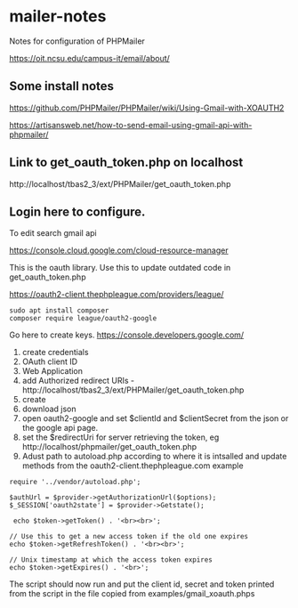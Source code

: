 # mailer-notes
Notes for configuration of PHPMailer


https://oit.ncsu.edu/campus-it/email/about/

## Some install notes

https://github.com/PHPMailer/PHPMailer/wiki/Using-Gmail-with-XOAUTH2

https://artisansweb.net/how-to-send-email-using-gmail-api-with-phpmailer/

## Link to get_oauth_token.php on localhost

http://localhost/tbas2_3/ext/PHPMailer/get_oauth_token.php

## Login here to configure.

To edit search gmail api

https://console.cloud.google.com/cloud-resource-manager

This is the oauth library.
Use this to update outdated code in get_oauth_token.php

https://oauth2-client.thephpleague.com/providers/league/

```
sudo apt install composer
composer require league/oauth2-google
```
Go here to create keys.
https://console.developers.google.com/

1. create credentials
2. OAuth client ID
3. Web Application
4. add Authorized redirect URIs - http://localhost/tbas2_3/ext/PHPMailer/get_oauth_token.php
5. create
6. download json
7. open oauth2-google and set $clientId and $clientSecret from the json or the google api page.
8. set the $redirectUri for server retrieving the token, eg http://localhost/phpmailer/get_oauth_token.php
9. Adust path to autoload.php according to where it is intsalled and update methods from the oauth2-client.thephpleague.com example

```
require '../vendor/autoload.php';

$authUrl = $provider->getAuthorizationUrl($options);
$_SESSION['oauth2state'] = $provider->Getstate();

 echo $token->getToken() . '<br><br>';

// Use this to get a new access token if the old one expires
echo $token->getRefreshToken() . '<br><br>';

// Unix timestamp at which the access token expires
echo $token->getExpires() . '<br>';

```

The script should now run and put the client id, secret and token printed from the script in the file copied from examples/gmail_xoauth.phps